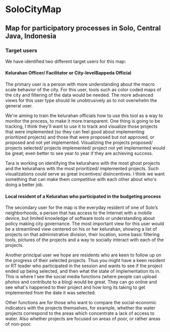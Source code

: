 SoloCityMap
===========

## Map for participatory processes in Solo, Central Java, Indonesia

### Target users

We have identified two different target users for this map:

#### Kelurahan Officer/ Facilitator or City-levelBappeda Official 
The primary user is a person with more understanding about the macro scale behavior of the city. For this user, tools such as color coded maps of the city and filtering of the data would be needed. The more advanced views for this user type should lie unobtrusively as to not overwhelm the general user.

We're aiming to train the kelurahan officials how to use this tool as a way to monitor the process, to make it more transparent. One thing is going to be tracking, I think they'll want to use it to track and visualize those projects that were implemented (so they can feel good about implementing prioritized projects) and those that were proposed but not approved, or proposed and not yet implemented. Visualizing the projects proposed/ projects selected/ projects implemented/ project not yet implemented would be great; even better to see year to year if they are achieving success. 

Tara is working on identifying the kelurahans with the most ghost projects and the kelurahans with the most prioritized/ implemented projects. Such visualizations could serve as great incentives/ disincentives. I think we want something that can make them competitive with each other about who's doing a better job.

#### Local resident of a Kelurahan who participated in the budgeting process 
The secondary user for the map is the everyday resident of one of Solo’s neighborhoods, a person that has access to the Internet with a mobile device, but limited knowledge of software tools or understanding about policy making city governance. The most important view for this user would be a streamlined view centered on his or her kelurahan, showing a list of projects on that administrative division, their location, some basic filtering tools, pictures of the projects  and a way to socially interact with each of the projects.	

Another principal user we hope are residents who are keen to follow up on the progress of their selected projects. Thus you might have a keen resident or RT leader who participated in the session and wants to see if the project ended up being selected, and then what the state of implementation its in. This is where I see the social media functions (where people can upload photos and contribute to a blog) would be great. They can go online and see what's happened to their project and how long its taking to get implemented from the date it was selected.

Other functions are for those who want to compare the social-economic indicators with the projects themselves, for example, whether the water projects correspond to the areas which concentrate a lack of access to water. Also whether projects  are focused on areas of poor, or rather areas of non-poor.
